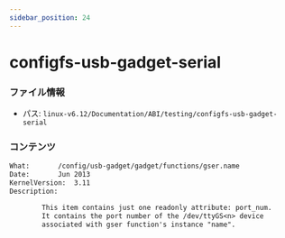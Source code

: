 ```yaml
---
sidebar_position: 24
---
```

# configfs-usb-gadget-serial

### ファイル情報

- パス: `linux-v6.12/Documentation/ABI/testing/configfs-usb-gadget-serial`

### コンテンツ

```txt
What:		/config/usb-gadget/gadget/functions/gser.name
Date:		Jun 2013
KernelVersion:	3.11
Description:

		This item contains just one readonly attribute: port_num.
		It contains the port number of the /dev/ttyGS<n> device
		associated with gser function's instance "name".


```
